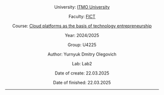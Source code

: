 <div align="center">

University: [ITMO University](https://itmo.ru/ru/) 

Faculty: [FICT](https://fict.itmo.ru)

Course: [Cloud platforms as the basis of technology entrepreneurship](https://itmo-ict-faculty.github.io/cloud-platforms-as-the-basis-of-technology-entrepreneurship/)

Year: 2024/2025

Group: U4225

Author: Yurnyuk Dmitry Olegovich

Lab: Lab2

Date of create: 22.03.2025

Date of finished: 22.03.2025

</div>

---
